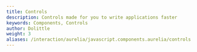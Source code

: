 ```yaml
---
title: Controls
description: Controls made for you to write applications faster
keywords: Components, Controls
author: Dolittle
weight: 3
aliases: /interaction/aurelia/javascript.components.aurelia/controls
---
```

